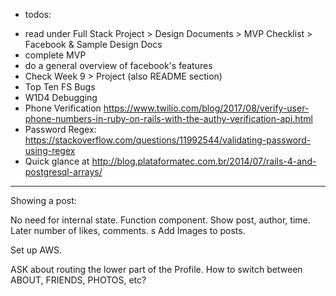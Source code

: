 + todos:
  
* read under Full Stack Project > Design Documents > MVP Checklist > Facebook & Sample Design Docs
* complete MVP
* do a general overview of facebook's features
* Check Week 9 > Project (also README section)
* Top Ten FS Bugs
* W1D4 Debugging
* Phone Verification https://www.twilio.com/blog/2017/08/verify-user-phone-numbers-in-ruby-on-rails-with-the-authy-verification-api.html
* Password Regex: https://stackoverflow.com/questions/11992544/validating-password-using-regex
* Quick glance at http://blog.plataformatec.com.br/2014/07/rails-4-and-postgresql-arrays/



-------------------------

Showing a post: 

No need for internal state.
Function component.
Show post, author, time. 
Later number of likes, comments.
s
Add Images to posts. 

Set up AWS. 

ASK about routing the lower part of the Profile. 
How to switch between ABOUT, FRIENDS, PHOTOS, etc?